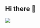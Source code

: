## Hi there 👋

[<img src="https://img.shields.io/badge/LinkedIn-0077B5?style=for-the-badge&logo=linkedin&logoColor=white">]((https://www.linkedin.com/in/danrley-ribeiro-616185216/))

<!--
**danrleymory1/danrleymory1** is a ✨ _special_ ✨ repository because its `README.md` (this file) appears on your GitHub profile.

Here are some ideas to get you started:

- 🔭 I’m currently working on ...
- 🌱 I’m currently learning ...
- 👯 I’m looking to collaborate on ...
- 🤔 I’m looking for help with ...
- 💬 Ask me about ...
- 📫 How to reach me: ...
- 😄 Pronouns: ...
- ⚡ Fun fact: ...
-->
